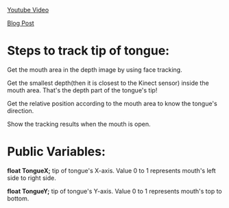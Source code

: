 <a href="https://www.youtube.com/watch?v=_KpyM0ge1HE" target="_blank">Youtube Video</a>

<a href="http://tangochen.com/blog/?p=1972" target="_blank">Blog Post</a>

Steps to track tip of tongue:
===================

Get the mouth area in the depth image by using face tracking.

Get the smallest depth(then it is closest to the Kinect sensor) inside the mouth area. That's the depth part of the tongue's tip!

Get the relative position according to the mouth area to know the tongue's direction.

Show the tracking results when the mouth is open.


# Public Variables:

**float TongueX;**  tip of tongue's X-axis. Value 0 to 1 represents mouth's left side to right side.

**float TongueY;**  tip of tongue's Y-axis. Value 0 to 1 represents mouth's top to bottom.
